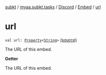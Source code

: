 [subkt](../../../index.md) / [myaa.subkt.tasks](../../index.md) / [Discord](../index.md) / [Embed](index.md) / [url](./url.md)

# url

`val url: `[`Property`](https://docs.gradle.org/current/javadoc/org/gradle/api/provider/Property.html)`<`[`String`](https://kotlinlang.org/api/latest/jvm/stdlib/kotlin/-string/index.html)`>` [(source)](https://github.com/Myaamori/SubKt/blob/0.1.8/src/main/kotlin/myaa/subkt/tasks/discordtask.kt#L264)

The URL of this embed.

**Getter**

The URL of this embed.

